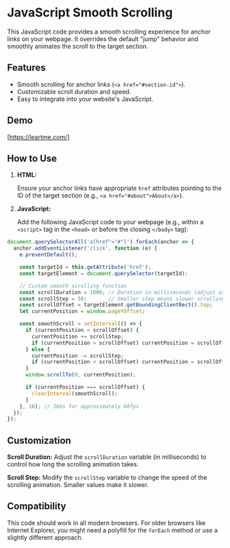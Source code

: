 # JavaScript Smooth Scrolling

This JavaScript code provides a smooth scrolling experience for anchor links on your webpage. It overrides the default "jump" behavior and smoothly animates the scroll to the target section.

## Features

- Smooth scrolling for anchor links (`<a href="#section-id">`).
- Customizable scroll duration and speed.
- Easy to integrate into your website's JavaScript.

## Demo

[https://leartme.com/]

## How to Use

1. **HTML:**

   Ensure your anchor links have appropriate `href` attributes pointing to the ID of the target section (e.g., `<a href="#about">About</a>`).

2. **JavaScript:**

   Add the following JavaScript code to your webpage (e.g., within a `<script>` tag in the `<head>` or before the closing `</body>` tag):

```javascript
document.querySelectorAll('a[href^="#"]').forEach(anchor => {
  anchor.addEventListener('click', function (e) {
    e.preventDefault(); 

    const targetId = this.getAttribute('href');
    const targetElement = document.querySelector(targetId);

    // Custom smooth scrolling function
    const scrollDuration = 1000; // Duration in milliseconds (adjust as needed)
    const scrollStep = 50;       // Smaller step means slower scrolling
    const scrollOffset = targetElement.getBoundingClientRect().top;
    let currentPosition = window.pageYOffset;

    const smoothScroll = setInterval(() => {
      if (currentPosition < scrollOffset) {
        currentPosition += scrollStep;
        if (currentPosition > scrollOffset) currentPosition = scrollOffset;
      } else {
        currentPosition -= scrollStep;
        if (currentPosition < scrollOffset) currentPosition = scrollOffset;
      }
      window.scrollTo(0, currentPosition);

      if (currentPosition === scrollOffset) {
        clearInterval(smoothScroll);
      }
    }, 16); // 16ms for approximately 60fps
  });
});
```
## Customization
**Scroll Duration:** Adjust the `scrollDuration` variable (in milliseconds) to control how long the scrolling animation takes.

**Scroll Step:** Modify the `scrollStep` variable to change the speed of the scrolling animation. Smaller values make it slower.

## Compatibility
This code should work in all modern browsers. For older browsers like Internet Explorer, you might need a polyfill for the `forEach` method or use a slightly different approach.
